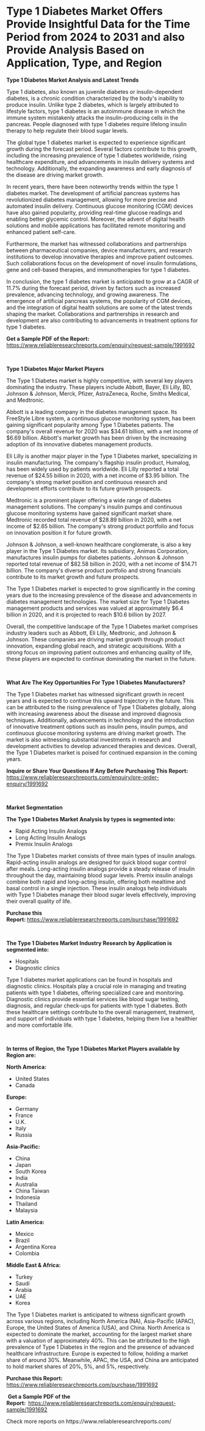 <p><h1>Type 1 Diabetes Market Offers Provide Insightful Data for the Time Period from 2024 to 2031 and also Provide Analysis Based on Application, Type, and Region</h1></p><p><strong>Type 1 Diabetes Market Analysis and Latest Trends</strong></p>
<p><p>Type 1 diabetes, also known as juvenile diabetes or insulin-dependent diabetes, is a chronic condition characterized by the body's inability to produce insulin. Unlike type 2 diabetes, which is largely attributed to lifestyle factors, type 1 diabetes is an autoimmune disease in which the immune system mistakenly attacks the insulin-producing cells in the pancreas. People diagnosed with type 1 diabetes require lifelong insulin therapy to help regulate their blood sugar levels.</p><p>The global type 1 diabetes market is expected to experience significant growth during the forecast period. Several factors contribute to this growth, including the increasing prevalence of type 1 diabetes worldwide, rising healthcare expenditure, and advancements in insulin delivery systems and technology. Additionally, the expanding awareness and early diagnosis of the disease are driving market growth.</p><p>In recent years, there have been noteworthy trends within the type 1 diabetes market. The development of artificial pancreas systems has revolutionized diabetes management, allowing for more precise and automated insulin delivery. Continuous glucose monitoring (CGM) devices have also gained popularity, providing real-time glucose readings and enabling better glycemic control. Moreover, the advent of digital health solutions and mobile applications has facilitated remote monitoring and enhanced patient self-care.</p><p>Furthermore, the market has witnessed collaborations and partnerships between pharmaceutical companies, device manufacturers, and research institutions to develop innovative therapies and improve patient outcomes. Such collaborations focus on the development of novel insulin formulations, gene and cell-based therapies, and immunotherapies for type 1 diabetes.</p><p>In conclusion, the type 1 diabetes market is anticipated to grow at a CAGR of 11.7% during the forecast period, driven by factors such as increased prevalence, advancing technology, and growing awareness. The emergence of artificial pancreas systems, the popularity of CGM devices, and the integration of digital health solutions are some of the latest trends shaping the market. Collaborations and partnerships in research and development are also contributing to advancements in treatment options for type 1 diabetes.</p></p>
<p><strong>Get a Sample PDF of the Report:&nbsp;</strong> <a href="https://www.reliableresearchreports.com/enquiry/request-sample/1991692">https://www.reliableresearchreports.com/enquiry/request-sample/1991692</a></p>
<p>&nbsp;</p>
<p><strong>Type 1 Diabetes Major Market Players</strong></p>
<p><p>The Type 1 Diabetes market is highly competitive, with several key players dominating the industry. These players include Abbott, Bayer, Eli Lilly, BD, Johnson & Johnson, Merck, Pfizer, AstraZeneca, Roche, Smiths Medical, and Medtronic. </p><p>Abbott is a leading company in the diabetes management space. Its FreeStyle Libre system, a continuous glucose monitoring system, has been gaining significant popularity among Type 1 Diabetes patients. The company's overall revenue for 2020 was $34.61 billion, with a net income of $6.69 billion. Abbott's market growth has been driven by the increasing adoption of its innovative diabetes management products.</p><p>Eli Lilly is another major player in the Type 1 Diabetes market, specializing in insulin manufacturing. The company's flagship insulin product, Humalog, has been widely used by patients worldwide. Eli Lilly reported a total revenue of $24.55 billion in 2020, with a net income of $3.95 billion. The company's strong market position and continuous research and development efforts contribute to its future growth prospects.</p><p>Medtronic is a prominent player offering a wide range of diabetes management solutions. The company's insulin pumps and continuous glucose monitoring systems have gained significant market share. Medtronic recorded total revenue of $28.89 billion in 2020, with a net income of $2.65 billion. The company's strong product portfolio and focus on innovation position it for future growth.</p><p>Johnson & Johnson, a well-known healthcare conglomerate, is also a key player in the Type 1 Diabetes market. Its subsidiary, Animas Corporation, manufactures insulin pumps for diabetes patients. Johnson & Johnson reported total revenue of $82.58 billion in 2020, with a net income of $14.71 billion. The company's diverse product portfolio and strong financials contribute to its market growth and future prospects.</p><p>The Type 1 Diabetes market is expected to grow significantly in the coming years due to the increasing prevalence of the disease and advancements in diabetes management technologies. The market size for Type 1 Diabetes management products and services was valued at approximately $6.4 billion in 2020, and it is projected to reach $10.6 billion by 2027.</p><p>Overall, the competitive landscape of the Type 1 Diabetes market comprises industry leaders such as Abbott, Eli Lilly, Medtronic, and Johnson & Johnson. These companies are driving market growth through product innovation, expanding global reach, and strategic acquisitions. With a strong focus on improving patient outcomes and enhancing quality of life, these players are expected to continue dominating the market in the future.</p></p>
<p>&nbsp;</p>
<p><strong>What Are The Key Opportunities For Type 1 Diabetes Manufacturers?</strong></p>
<p><p>The Type 1 Diabetes market has witnessed significant growth in recent years and is expected to continue this upward trajectory in the future. This can be attributed to the rising prevalence of Type 1 Diabetes globally, along with increasing awareness about the disease and improved diagnosis techniques. Additionally, advancements in technology and the introduction of innovative treatment options such as insulin pens, insulin pumps, and continuous glucose monitoring systems are driving market growth. The market is also witnessing substantial investments in research and development activities to develop advanced therapies and devices. Overall, the Type 1 Diabetes market is poised for continued expansion in the coming years.</p></p>
<p><strong>Inquire or Share Your Questions If Any Before Purchasing This Report:</strong> <a href="https://www.reliableresearchreports.com/enquiry/pre-order-enquiry/1991692">https://www.reliableresearchreports.com/enquiry/pre-order-enquiry/1991692</a></p>
<p>&nbsp;</p>
<p><strong>Market Segmentation</strong></p>
<p><strong>The Type 1 Diabetes Market Analysis by types is segmented into:</strong></p>
<p><ul><li>Rapid Acting Insulin Analogs</li><li>Long Acting Insulin Analogs</li><li>Premix Insulin Analogs</li></ul></p>
<p><p>The Type 1 Diabetes market consists of three main types of insulin analogs. Rapid-acting insulin analogs are designed for quick blood sugar control after meals. Long-acting insulin analogs provide a steady release of insulin throughout the day, maintaining blood sugar levels. Premix insulin analogs combine both rapid and long-acting insulin, offering both mealtime and basal control in a single injection. These insulin analogs help individuals with Type 1 Diabetes manage their blood sugar levels effectively, improving their overall quality of life.</p></p>
<p><strong>Purchase this Report:&nbsp;</strong><a href="https://www.reliableresearchreports.com/purchase/1991692">https://www.reliableresearchreports.com/purchase/1991692</a></p>
<p>&nbsp;</p>
<p><strong>The Type 1 Diabetes Market Industry Research by Application is segmented into:</strong></p>
<p><ul><li>Hospitals</li><li>Diagnostic clinics</li></ul></p>
<p><p>Type 1 diabetes market applications can be found in hospitals and diagnostic clinics. Hospitals play a crucial role in managing and treating patients with type 1 diabetes, offering specialized care and monitoring. Diagnostic clinics provide essential services like blood sugar testing, diagnosis, and regular check-ups for patients with type 1 diabetes. Both these healthcare settings contribute to the overall management, treatment, and support of individuals with type 1 diabetes, helping them live a healthier and more comfortable life.</p></p>
<p>&nbsp;</p>
<p><strong>In terms of Region, the Type 1 Diabetes Market Players available by Region are:</strong></p>
<p>
    <p> <strong> North America: </strong>
        <ul>
            <li>United States</li>
            <li>Canada</li>
        </ul>
        </p> 
    <p> <strong> Europe: </strong>
        <ul>
            <li>Germany</li>
            <li>France</li>
            <li>U.K.</li>
            <li>Italy</li>
            <li>Russia</li>
        </ul>
        </p> 
    <p> <strong> Asia-Pacific: </strong>
        <ul>
            <li>China</li>
            <li>Japan</li>
            <li>South Korea</li>
            <li>India</li>
            <li>Australia</li>
            <li>China Taiwan</li>
            <li>Indonesia</li>
            <li>Thailand</li>
            <li>Malaysia</li>
        </ul>
        </p> 
    <p> <strong> Latin America: </strong>
        <ul>
            <li>Mexico</li>
            <li>Brazil</li>
            <li>Argentina Korea</li>
            <li>Colombia</li>
        </ul>
        </p> 
    <p> <strong> Middle East & Africa: </strong>
        <ul>
            <li>Turkey</li>
            <li>Saudi</li>
            <li>Arabia</li>
            <li>UAE</li>
            <li>Korea</li>
        </ul>
    </p>
    </p>
<p><p>The Type 1 Diabetes market is anticipated to witness significant growth across various regions, including North America (NA), Asia-Pacific (APAC), Europe, the United States of America (USA), and China. North America is expected to dominate the market, accounting for the largest market share with a valuation of approximately 40%. This can be attributed to the high prevalence of Type 1 Diabetes in the region and the presence of advanced healthcare infrastructure. Europe is expected to follow, holding a market share of around 30%. Meanwhile, APAC, the USA, and China are anticipated to hold market shares of 20%, 5%, and 5%, respectively.</p></p>
<p><strong>Purchase this Report: </strong><a href="https://www.reliableresearchreports.com/purchase/1991692">https://www.reliableresearchreports.com/purchase/1991692</a></p>
<p>&nbsp;<strong>Get a Sample PDF of the Report:&nbsp;&nbsp;</strong><a href="https://www.reliableresearchreports.com/enquiry/request-sample/1991692">https://www.reliableresearchreports.com/enquiry/request-sample/1991692</a></p>
<p><strong></strong></p>
<p>Check more reports on https://www.reliableresearchreports.com/</p>
